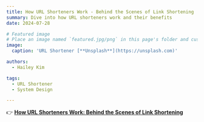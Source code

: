 ```yaml
---
title: How URL Shorteners Work - Behind the Scenes of Link Shortening
summary: Dive into how URL shorteners work and their benefits
date: 2024-07-28

# Featured image
# Place an image named `featured.jpg/png` in this page's folder and customize its options here.
image:
  caption: 'URL Shortener [**Unsplash**](https://unsplash.com)'

authors:
  - Hailey Kim

tags:
  - URL Shortener
  - System Design

---
```


👉 [**How URL Shorteners Work: Behind the Scenes of Link Shortening**](https://medium.com/@haileykim2014/how-url-shorteners-work-behind-the-scenes-of-link-shortening-fb4437f0f574)
